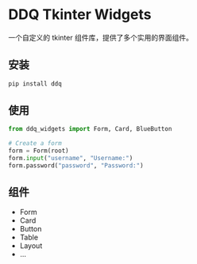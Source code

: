# DDQ Tkinter Widgets

一个自定义的 tkinter 组件库，提供了多个实用的界面组件。

## 安装

```bash
pip install ddq
```

## 使用

```python
from ddq_widgets import Form, Card, BlueButton

# Create a form
form = Form(root)
form.input("username", "Username:")
form.password("password", "Password:")
```

## 组件

- Form
- Card
- Button
- Table
- Layout
- ... 